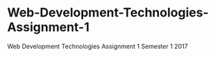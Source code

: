 # Web-Development-Technologies-Assignment-1
Web Development Technologies Assignment 1 Semester 1 2017

